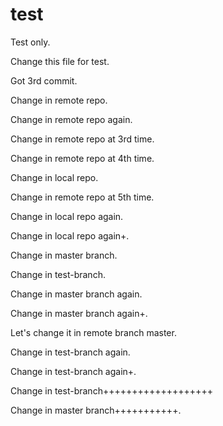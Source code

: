 # test
Test only.

Change this file for test.

Got 3rd commit.

Change in remote repo.

Change in remote repo again.

Change in remote repo at 3rd time.

Change in remote repo at 4th time.

Change in local repo.

Change in remote repo at 5th time.

Change in local repo again.

Change in local repo again+.

Change in master branch.

Change in test-branch.

Change in master branch again.

Change in master branch again+.

Let's change it in remote branch master.

Change in test-branch again.

Change in test-branch again+.

Change in test-branch+++++++++++++++++++

Change in master branch+++++++++++.

